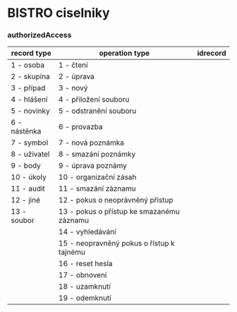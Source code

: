 # BISTRO ciselniky

### authorizedAccess

record type      | operation type        | idrecord
--- | --- | ---
1 - osoba           | 1 - čtení |
2 - skupina         | 2 - úprava |
3 - případ          | 3 - nový |
4 - hlášení         | 4 - přiložení souboru |
5 - novinky         | 5 - odstranění souboru |
6 - nástěnka        | 6 - provazba |
7 - symbol          | 7 - nová poznámka |
8 - uživatel        | 8 - smazání poznámky |
9 - body            | 9 - úprava poznámy |
10 - úkoly          | 10 - organizační zásah |
11 - audit          | 11 - smazání záznamu |
12 - jiné           | 12 - pokus o neoprávněný přístup |
13 - soubor         | 13 - pokus o přístup ke smazanému záznamu |
                    | 14 - vyhledávání|
                    | 15 - neopravněný pokus o řístup k tajnému |
                    | 16 - reset hesla |
                    | 17 - obnovení |
                    | 18 - uzamknutí |
                    | 19 - odemknutí |

